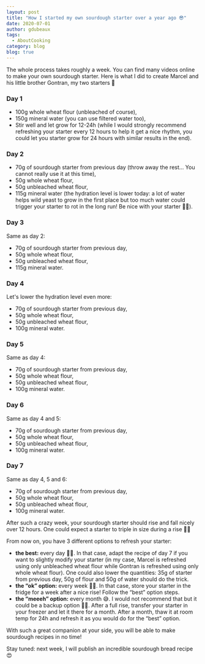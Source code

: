```yaml
---
layout: post
title: "How I started my own sourdough starter over a year ago 😎"
date: 2020-07-01
author: gdubeaux
tags:
  - AboutCooking
category: blog
blog: true
---
```


The whole process takes roughly a week. You can find many videos online to make your own sourdough starter. Here is what I did to create Marcel and his little brother Gontran, my two starters 🥰

### Day 1
- 100g whole wheat flour (unbleached of course),
- 150g mineral water (you can use filtered water too),
- Stir well and let grow for 12-24h (while I would strongly recommend refreshing your starter every 12 hours to help it get a nice rhythm, you could let you starter grow for 24 hours with similar results in the end).

### Day 2
- 70g of sourdough starter from previous day (throw away the rest... You cannot really use it at this time),
- 50g whole wheat flour,
- 50g unbleached wheat flour,
- 115g mineral water (the hydration level is lower today: a lot of water helps wild yeast to grow in the first place but too much water could trigger your starter to rot in the long run! Be nice with your starter ✌🏼).

### Day 3
Same as day 2:
- 70g of sourdough starter from previous day,
- 50g whole wheat flour,
- 50g unbleached wheat flour,
- 115g mineral water.

### Day 4
Let's lower the hydration level even more:
- 70g of sourdough starter from previous day,
- 50g whole wheat flour,
- 50g unbleached wheat flour,
- 100g mineral water.

### Day 5
Same as day 4:
- 70g of sourdough starter from previous day,
- 50g whole wheat flour,
- 50g unbleached wheat flour,
- 100g mineral water.

### Day 6
Same as day 4 and 5:
- 70g of sourdough starter from previous day,
- 50g whole wheat flour,
- 50g unbleached wheat flour,
- 100g mineral water.

### Day 7
Same as day 4, 5 and 6:
- 70g of sourdough starter from previous day,
- 50g whole wheat flour,
- 50g unbleached wheat flour,
- 100g mineral water.

After such a crazy week, your sourdough starter should rise and fall nicely over 12 hours. One could expect a starter to triple in size during a rise 💪🏼

From now on, you have 3 different options to refresh your starter:
- **the best:** every day 👌🏼. In that case, adapt the recipe of day 7 if you want to slightly modify your starter (in my case, Marcel is refreshed using only unbleached wheat flour while Gontran is refreshed using only whole wheat flour). One could also lower the quantities: 35g of starter from previous day, 50g of flour and 50g of water should do the trick. 
- **the “ok” option:** every week 👍🏼. In that case, store your starter in the fridge for a week after a nice rise! Follow the “best” option steps.
- **the “meeeh” option:** every month 😅. I would not recommend that but it could be a backup option ✌🏼. After a full rise, transfer your starter in your freezer and let it there for a month. After a month, thaw it at room temp for 24h and refresh it as you would do for the “best” option. 

With such a great companion at your side, you will be able to make sourdough recipes in no time! 

Stay tuned: next week, I will publish an incredible sourdough bread recipe 😍